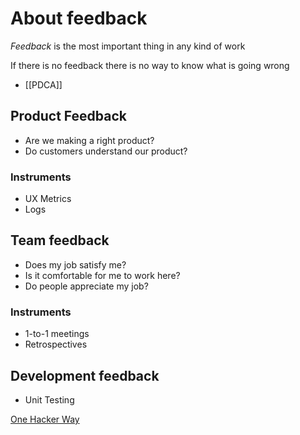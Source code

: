 # About feedback

*Feedback* is the most important thing in any kind of work

If there is no feedback there is no way to know what is going wrong

- [[PDCA]]

## Product Feedback
- Are we making a right product?
- Do customers understand our product?

### Instruments
- UX Metrics
- Logs

## Team feedback
- Does my job satisfy me?
- Is it comfortable for me to work here?
- Do people appreciate my job?

### Instruments
- 1-to-1 meetings
- Retrospectives

## Development feedback
- Unit Testing

[One Hacker Way](https://youtu.be/2u0sNRO-QKQ?t=696)

<!--
## Как мы даем "обратную связь"

В нашей компании 2 типа игроков - новички (меньше 3 месяцев в компании) и старожилы (соответственно, больше 3 месяцев)

- С кем ты работал(а) за последние 3 месяца?
- С кем было интересно и продуктивно работать? Почему?
- С кем было не интересно работать? Почему?

**Немножко мыслей по этому поводу**

- Во-первых, анкета - это не очень хорошо, лучше персональное общение. Да, я понимаю что на фидбек тогда уйдет больше времени, но это неизбежно и нормально.
- Во-вторых, КАЖДЫЙ должен давать фидбек КАЖДОМУ, пусть даже этот фидбек будет "Мы никак не коммуницируем по работе".

    Это даст возможность
    а) не забыть кого-либо случайно (я вот забыл похвалить Вадима)
    б) построить граф коммуникаций (например, когда пересаживались, я старался руководствоваться как раз тем чтобы рядом сидели те кто чаще общаются между собой по работе)

- В-третьих, не очень верно было кидать всю эту стату в общий доступ, потому что:

    а) часть инфы уже устарела

    б) люди по-разному воспринимают, несмотря на то что только Саша отреагировал так бурно, я думаю что многим не очень понравилось, то как подана информация. Кто-то предпочитает не вываливать на общее обсуждение. Вот статья для понимания - [https://habrahabr.ru/company/scrumtrek/blog/185334/](https://habrahabr.ru/company/scrumtrek/blog/185334/)

- В-четвертых, механизм "Кого бы ты хотел поругать" неправильный. В обязательном порядке должна быть указана причина, что посоветовать этому человеку, иначе этот пункт превращается в "Кто тебе не нравится". Меня, например, 4 человека поставили в этот список (из них 3 - на первое место), но что именно им не нравится - нигде не указано, сиди и гадай. Я даже расстроился на полминуты.

Периодичность таких фидбеков должна быть ~ раз в 3 месяца, например в начале или конце каждого сезона, и новички не должны участвовать (нельзя спрашивать как их, так и о них), т к будет необъективно. Далее нужно смотреть на динамику и делать выводы.

Вот тогда будет чётенько

- Всегда нужен человек со стороны
- Всегда нужен человек который видит коллектив со стороны

## Правила

- Не доёбываться
- Смотрть сначала на недостатки, и только потом на достоинства
-->